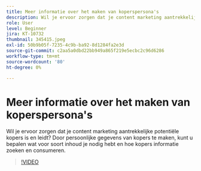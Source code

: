 ```yaml
---
title: Meer informatie over het maken van koperspersona's
description: Wil je ervoor zorgen dat je content marketing aantrekkelijke potentiële kopers is en leidt? Door persoonlijke gegevens van kopers te maken, kunt u bepalen wat voor soort inhoud je nodig hebt en hoe kopers informatie zoeken en consumeren.
role: User
level: Beginner
jira: KT-10732
thumbnail: 345415.jpeg
exl-id: 50b9b05f-7235-4c9b-ba92-8d1284fa2e3d
source-git-commit: c2aa5a0dbd22bb949a865f219e5ecbc2c96d6286
workflow-type: tm+mt
source-wordcount: '80'
ht-degree: 0%

---
```


# Meer informatie over het maken van koperspersona&#39;s

Wil je ervoor zorgen dat je content marketing aantrekkelijke potentiële kopers is en leidt? Door persoonlijke gegevens van kopers te maken, kunt u bepalen wat voor soort inhoud je nodig hebt en hoe kopers informatie zoeken en consumeren.

>[!VIDEO](https://video.tv.adobe.com/v/345415/?quality=12&learn=on)
